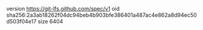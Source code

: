 version https://git-lfs.github.com/spec/v1
oid sha256:2a3ab18262f04dc94beb4b903bfe386401a487ac4e862a8d94ec50d503f04e17
size 6404
